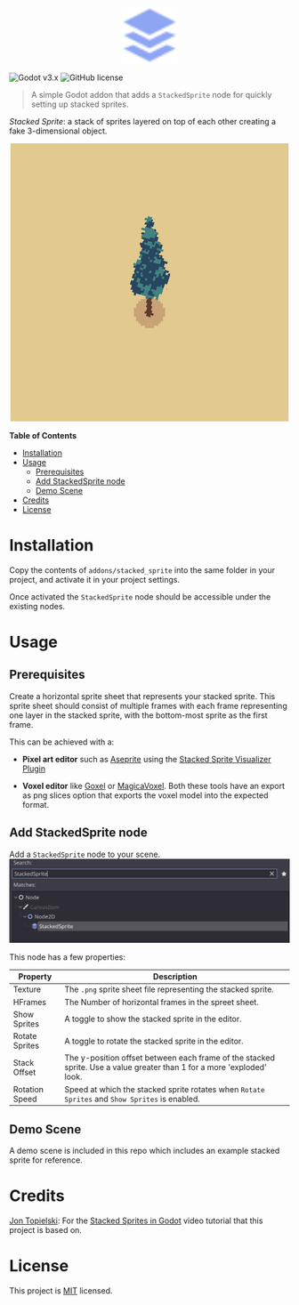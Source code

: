 <p align="center">
 <img width="20%" height="20%" src="addons/stacked_sprite/icon.svg">
</p>

![Godot v3.x](https://img.shields.io/badge/Godot-v3.x-%23478cbf?logo=godot-engine&logoColor=white&style=flat-square) 
![GitHub license](https://img.shields.io/badge/license-MIT-478cbf?style=flat-square)

> A simple Godot addon that adds a `StackedSprite` node for quickly setting up stacked sprites.

*Stacked Sprite*: a stack of sprites layered on top of each other creating a fake  3-dimensional object.

<p align="center">
  <img src="stacked_sprite_demo.gif">
</p>

**Table of Contents**
 - [Installation](#installation)
 - [Usage](#usage)
    - [Prerequisites](#prerequisites)
    - [Add StackedSprite node](#add-stackedsprite-node)
    - [Demo Scene](#demo-scene)
- [Credits](#credits)
- [License](#license)

# Installation

Copy the contents of `addons/stacked_sprite` into the same folder in your project, and activate it in your project settings.

Once activated the `StackedSprite` node should be accessible under the existing nodes.

# Usage

## Prerequisites

Create a horizontal sprite sheet that represents your stacked sprite. This sprite sheet should consist of multiple frames with each frame representing one layer in the stacked sprite, with the bottom-most sprite as the first frame.

This can be achieved with a:

- **Pixel art editor** such as [Aseprite](https://www.aseprite.org/) using the [Stacked Sprite Visualizer Plugin](https://github.com/jontopielski/aseprite-stacked-sprite-visualizer)

- **Voxel editor** like [Goxel](https://goxel.xyz/) or [MagicaVoxel](https://ephtracy.github.io/). Both these tools have an export as png slices option that exports the voxel model into the expected format.

## Add StackedSprite node

Add a `StackedSprite` node to your scene. 
![Add StackedSprite node](stacked_sprite_node.png)

This node has a few properties:

| **Property**   | **Description**                                                                                                        |
|----------------|------------------------------------------------------------------------------------------------------------------------|
| Texture        | The `.png` sprite sheet file representing the stacked sprite.                                                          |
| HFrames        | The Number of horizontal frames in the spreet sheet.                                                                   |
| Show Sprites   | A toggle to show the stacked sprite in the editor.                                                                     |
| Rotate Sprites | A toggle to rotate the stacked sprite in the editor.                                                                   |
| Stack Offset   | The y-position offset between each frame of the stacked sprite. Use a value greater than 1 for a more 'exploded' look. |
| Rotation Speed | Speed at which the stacked sprite rotates when `Rotate Sprites` and `Show Sprites` is enabled.                         |

## Demo Scene

A demo scene is included in this repo which includes an example stacked sprite for reference.

# Credits

[Jon Topielski](https://twitter.com/jontopielski): For the [Stacked Sprites in Godot](https://youtu.be/_Z5eg9UvLRw?si=cpbfdlwlN89V9gII) video tutorial that this project is based on.

# License

This project is [MIT](LICENSE.md) licensed.